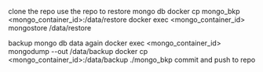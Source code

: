 clone the repo
use the repo to restore mongo db 
docker cp mongo_bkp <mongo_container_id>:/data/restore
docker exec <mongo_container_id> mongostore /data/restore

backup mongo db data again
docker exec <mongo_container_id> mongodump --out /data/backup
docker cp <mongo_container_id>:/data/backup ./mongo_bkp
commit and push to repo

